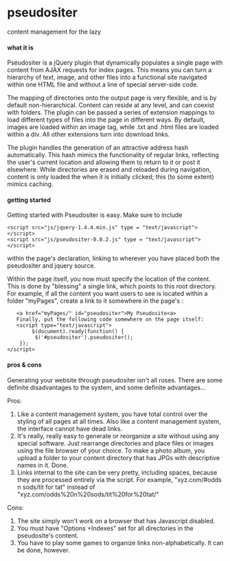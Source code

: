 # pseudositer

content management for the lazy

#### what it is

Pseudositer is a jQuery plugin that dynamically populates a single page with content from AJAX requests for index pages. This means you can turn a hierarchy of text, image, and other files into a functional site navigated within one HTML file and without a line of special server-side code.

The mapping of directories onto the output page is very flexible, and is by default non-hierarchical. Content can reside at any level, and can coexist with folders. The plugin can be passed a series of extension mappings to load different types of files into the page in different ways. By default, images are loaded within an image tag, while .txt and .html files are loaded within a div. All other extensions turn into download links.

The plugin handles the generation of an attractive address hash automatically. This hash mimics the functionality of regular links, reflecting the user's current location and allowing them to return to it or post it elsewhere.
While directories are erased and reloaded during navigation, content is only loaded the when it is initially clicked; this (to some extent) mimics caching.

#### getting started

Getting started with Pseudositer is easy. Make sure to include

	<script src="js/jquery-1.4.4.min.js" type = "text/javascript"></script> 
	<script src="js/pseudositer-0.0.2.js" type = "text/javascript"></script>

within the page's <head> declaration, linking to wherever you have placed both the pseudositer and jquery source.

Within the page itself, you now must specify the location of the content. This is done by "blessing" a single link, which points to this root directory. For example, if all the content you want users to see is located within a folder "myPages", create a link to it somewhere in the page's <body>:

       <a href="myPages/" id="pseudositer">My Pseudosite<a>
       Finally, put the following code somewhere on the page itself:
       <script type="text/javascript"> 
            $(document).ready(function() { 
	         $('#pseudositer').pseudositer(); 
	    }); 
	</script>

#### pros & cons

Generating your website through pseudositer isn't all roses. There are some definite disadvantages to the system, and some definite advantages...

Pros:

1. Like a content management system, you have total control over the styling of all pages at all times. Also like a content management system, the interface cannot have dead links.
2. It's really, really easy to generate or reorganize a site without using any special software. Just rearrange directories and place files or images using the file browser of your choice. To make a photo album, you upload a folder to your content directory that has JPGs with descriptive names in it. Done.
3. Links internal to the site can be very pretty, including spaces, because they are processed entirely via the script. For example, "xyz.com/#odds n sods/tit for tat" instead of "xyz.com/odds%20n%20sods/tit%20for%20tat/"

Cons:

1. The site simply won't work on a browser that has Javascript disabled.
2. You must have "Options +Indexes" set for all directories in the pseudosite's content.
3. You have to play some games to organize links non-alphabetically. It can be done, however.